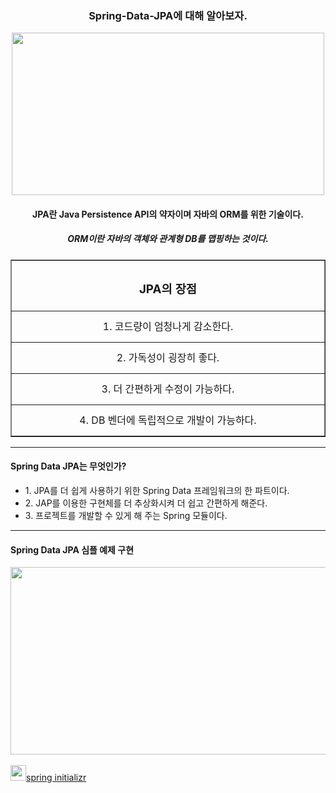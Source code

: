 <div align="center">
 <h3>Spring-Data-JPA에 대해 알아보자.</h3>
 <img src="https://user-images.githubusercontent.com/118269278/220003891-c4619962-c0f8-4862-8320-bf2c93b3453d.png" width=500 height=260 />
 <h4>JPA란 Java Persistence API의 약자이며 자바의 ORM를 위한 기술이다.</h4>
 <h5>ORM이란 자바의 객체와 관계형 DB를 맵핑하는 것이다.</h5>
 
 <table border="1">
  <tr align="center">
    <th width=500 height=80><h3>JPA의 장점</h3></th>
  </tr>

  <tr align="center">
    <td width=500 height=50>1. 코드량이 엄청나게 감소한다.</td>
  </tr>
  
  <tr align="center">
    <td width=500 height=50>2. 가독성이 굉장히 좋다.</td>
  </tr>
  
  <tr align="center">
    <td width=500 height=50>3. 더 간편하게 수정이 가능하다.</td>
  </tr>
  
  <tr align="center">
    <td width=500 height=50>4. DB 벤더에 독립적으로 개발이 가능하다.</td>
  </tr>
 </table>
 
 <hr>
 
 <div align="left">
  <h4>Spring Data JPA는 무엇인가?</h4>
  <ul>
    <li>1. JPA를 더 쉽게 사용하기 위한 Spring Data 프레임워크의 한 파트이다.</li>
    <li>2. JAP를 이용한 구현체를 더 추상화시켜 더 쉽고 간편하게 해준다.</li>
    <li>3. 프로젝트를 개발할 수 있게 해 주는 Spring 모듈이다.</li>
  </ul>
 </div>
 
 <hr>
 
 <div align="left">
   <h4>Spring Data JPA 심플 예제 구현</h4>
   <img src="https://user-images.githubusercontent.com/118269278/220006588-f9e3fb38-81a0-44f8-a1c0-18ea72092159.png" width=700 height=300 /><br><br>
   
   <div>
     <a href="https://start.spring.io/"><img src="https://user-images.githubusercontent.com/118269278/220006995-0d7a5334-c05e-473c-9d9f-31fa38419e25.png" width=25 height=25>spring initializr</a>
   </div>
 </div>
</div>
